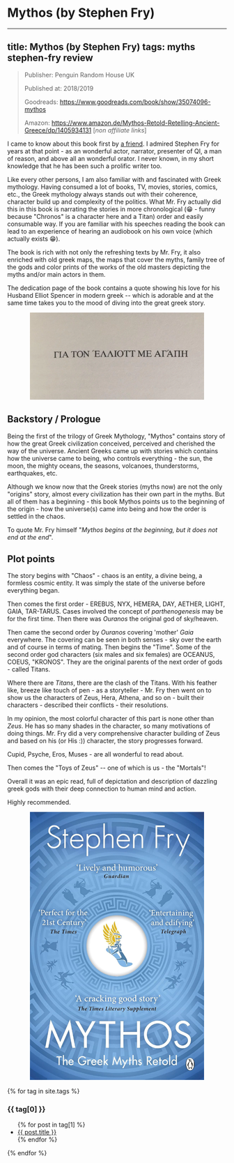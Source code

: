 # Mythos (by Stephen Fry)
---
title: Mythos (by Stephen Fry)
tags: myths stephen-fry review
---
> Publisher: Penguin Random House UK
> 
> Published at: 2018/2019
> 
> Goodreads: https://www.goodreads.com/book/show/35074096-mythos
> 
> Amazon: https://www.amazon.de/Mythos-Retold-Retelling-Ancient-Greece/dp/1405934131 [_non affiliate links_]
> 
<!--more-->

I came to know about this book first by  <a href="https://www.goodreads.com/user/show/14574596-jobaer-chowdhury">a friend</a>. I admired Stephen Fry for years at that point - as an wonderful actor, narrator, presenter of QI, a man of reason, and above all an wonderful orator. I never known, in my short knowledge that he has been such a prolific writer too.


Like every other persons, I am also familiar with and fascinated with Greek mythology. Having consumed a lot of books, TV, movies, stories, comics, etc., the Greek mythology always stands out with their coherence, character build up and complexity of the politics. What Mr. Fry actually did this in this book is narrating the stories in more chronological (😁 - funny because "Chronos" is a character here and a Titan) order and easily consumable way. If you are familiar with his speeches reading the book can lead to an experience of hearing an audiobook on his own voice (which actually exists 😁).


The book is rich with not only the refreshing texts by Mr. Fry, it also enriched with old greek maps, the maps that cover the myths, family tree of the gods and color prints of the works of the old masters depicting the myths and/or main actors in them.

The dedication page of the book contains a quote showing his love for his Husband Elliot Spencer in modern greek -- which is adorable and at the same time takes you to the mood of diving into the great greek story.
<p align="center">
  <img src='https://raw.githubusercontent.com/turning-pages/turning-pages.github.io/refs/heads/main/css/dedication.png' width='400' height='200'/>
</p>

## Backstory / Prologue
Being the first of the trilogy of Greek Mythology, "Mythos" contains story of how the great Greek civilization conceived, perceived and cherished the way of the universe. Ancient Greeks came up with stories which contains how the universe came to being, who controls everything - the sun, the moon, the mighty oceans, the seasons, volcanoes, thunderstorms, earthquakes, etc. 

Although we know now that the Greek stories (myths now) are not the only "origins" story, almost every civilization has their own part in the myths. But all of them has a beginning - this book Mythos points us to the beginning of the origin - how the universe(s) came into being and how the order is settled in the chaos. 

To quote Mr. Fry himself "_Mythos begins at the beginning, but it does not end at the end_".

## Plot points
The story begins with "Chaos" - chaos is an entity, a divine being, a formless cosmic entity. It was simply the state of the universe before everything began. 

Then comes the first order - EREBUS, NYX, HEMERA, DAY, AETHER, LIGHT, GAIA, TAR-TARUS. Cases involved the concept of _parthenogenesis_ may be for the first time. Then there was _Ouranos_ the original god of sky/heaven.

Then came the second order by _Ouranos_ covering 'mother' _Gaia_ everywhere. The covering can be seen in both senses - sky over the earth and of course in terms of mating. Then begins the "Time".
Some of the second order god characters (six males and six females) are OCEANUS, COEUS, "KRONOS". They are the original parents of the next order of gods - called Titans.

Where there are _Titans_, there are the clash of the Titans. With his feather like, breeze like touch of pen - as a storyteller - Mr. Fry then went on to show us the characters of Zeus, Hera, Athena, and so on - built their characters - described their conflicts - their resolutions. 

In my opinion, the most colorful character of this part is none other than _Zeus_. He has so many shades in the character, so many motivations of doing things. Mr. Fry did a very comprehensive character building of Zeus and based on his (or His :)) character, the story progresses forward. 

Cupid, Psyche, Eros, Muses - are all wonderful to read about.

Then comes the "Toys of Zeus" -- one of which is us - the "Mortals"!

Overall it was an epic read, full of depictation and description of dazzling greek gods with their deep connection to human mind and action. 

Highly recommended. 

<p align="center">
  <a href='https://www.amazon.de/Mythos-Retold-Retelling-Ancient-Greece/dp/1405934131' target='_blank'><img src='https://raw.githubusercontent.com/turning-pages/turning-pages.github.io/refs/heads/main/css/mythos-cover.jpg' width='400'/></a>
</p>



{% for tag in site.tags %}
  <h3>{{ tag[0] }}</h3>
  <ul>
    {% for post in tag[1] %}
      <li><a href="{{ post.url }}">{{ post.title }}</a></li>
    {% endfor %}
  </ul>
{% endfor %}
